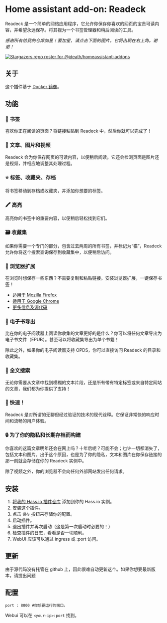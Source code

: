 # Home assistant add-on: Readeck

Readeck 是一个简单的网络应用程序，它允许你保存你喜欢的网页的宝贵可读内容，并希望永远保存。将其视为一个书签管理器和稍后阅读的工具。

_感谢所有给我的仓库加星！要加星，请点击下面的图片，它将出现在右上角。谢谢！_

[![Stargazers repo roster for @jdeath/homeassistant-addons](https://reporoster.com/stars/jdeath/homeassistant-addons)](https://github.com/jdeath/homeassistant-addons/stargazers)

## 关于

这个插件基于 [Docker 镜像](https://codeberg.org/readeck/readeck)。

## 功能

### 🔖 书签

喜欢你正在阅读的页面？将链接粘贴到 Readeck 中，然后你就可以完成了！

### 📸 文章、图片和视频

Readeck 会为你保存网页的可读内容，以便稍后阅读。它还会检测页面是图片还是视频，并相应地调整其处理过程。

### ⭐ 标签、收藏夹、存档

将书签移动到存档或收藏夹，并添加你想要的标签。

### 🖍️ 高亮

高亮你的书签中的重要内容，以便稍后轻松找到它们。

### 🗃️ 收藏集

如果你需要一个专门的部分，包含过去两周的所有书签，并标记为“猫”，Readeck 允许你将这个搜索查询保存到收藏集中，以便稍后访问。

### 🧩 浏览器扩展

在浏览时想保存一些东西？不需要复制和粘贴链接。安装浏览器扩展，一键保存书签！

- [适用于 Mozilla Firefox](https://addons.mozilla.org/en-US/firefox/addon/readeck/)
- [适用于 Google Chrome](https://chromewebstore.google.com/detail/readeck/jnmcpmfimecibicbojhopfkcbmkafhee)
- [更多信息及源代码](https://codeberg.org/readeck/browser-extension)

### 📖 电子书导出

比在你的电子阅读器上阅读你收集的文章更好的是什么？你可以将任何文章导出为电子书文件（EPUB）。甚至可以将收藏集导出为单个书籍！

除此之外，如果你的电子阅读器支持 OPDS，你可以直接访问 Readeck 的目录和收藏集。

### 🔎 全文搜索

无论你需要从文章中找到模糊的文本片段，还是所有带有特定标签或来自特定网站的文章，我们都为你提供了支持！

### 🚀 快速！

Readeck 是对所谓的无聊但经过验证的技术的现代诠释。它保证非常快的响应时间和流畅的用户体验。

### 🔒 为了你的隐私和长期存档而构建

你喜欢的这篇文章明年还会在网上吗？十年后呢？可能不会；也许一切都消失了，包括文本和图片。出于这个原因，也是为了你的隐私，文本和图片在你保存链接的那一刻就会存储在你的 Readeck 实例中。

除了视频之外，你的浏览器不会向任何外部网站发出任何请求。

## 安装

1. [将我的 Hass.io 插件仓库][repository] 添加到你的 Hass.io 实例。
2. 安装这个插件。
3. 点击 `保存` 按钮来存储你的配置。
4. 启动插件。
5. 退出插件并再次启动（这是第一次启动时必要的！）
6. 检查插件的日志，看看是否一切顺利。
7. WebUI 应该可以通过 ingress 或 <your-ip>:port 访问。

## 更新

由于源代码没有托管在 github 上，因此很难自动更新这个。如果你想要最新版本，请提出问题

## 配置

```
port : 8000 #你想要运行的端口。
```

Webui 可以在 `<your-ip>:port` 找到。

[repository]: https://github.com/jdeath/homeassistant-addons